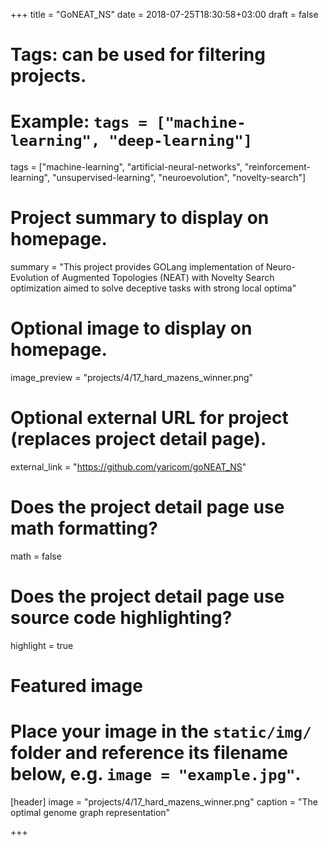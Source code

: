 +++
title = "GoNEAT_NS"
date = 2018-07-25T18:30:58+03:00
draft = false

# Tags: can be used for filtering projects.
# Example: `tags = ["machine-learning", "deep-learning"]`
tags = ["machine-learning", "artificial-neural-networks", "reinforcement-learning", "unsupervised-learning", "neuroevolution", "novelty-search"]

# Project summary to display on homepage.
summary = "This project provides GOLang implementation of Neuro-Evolution of Augmented Topologies (NEAT) with Novelty Search optimization aimed to solve deceptive tasks with strong local optima"

# Optional image to display on homepage.
image_preview = "projects/4/17_hard_mazens_winner.png"

# Optional external URL for project (replaces project detail page).
external_link = "https://github.com/yaricom/goNEAT_NS"

# Does the project detail page use math formatting?
math = false

# Does the project detail page use source code highlighting?
highlight = true

# Featured image
# Place your image in the `static/img/` folder and reference its filename below, e.g. `image = "example.jpg"`.
[header]
image = "projects/4/17_hard_mazens_winner.png"
caption = "The optimal genome graph representation"

+++
